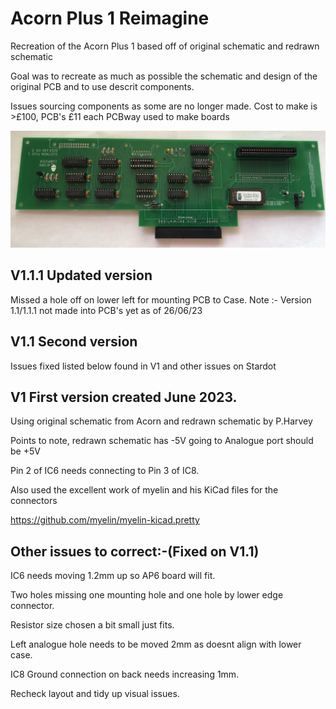 # Acorn Plus 1 Reimagine
Recreation of the Acorn Plus 1 based off of original schematic and redrawn schematic

Goal was to recreate as much as possible the schematic and design of the original PCB and to use descrit components.

Issues sourcing components as some are no longer made. Cost to make is >£100, PCB's £11 each PCBway used to make boards

![Screenshot](Images/Plus1_Remake.jpg)

## V1.1.1 Updated version
Missed a hole off on lower left for mounting PCB to Case. 
Note :- Version 1.1/1.1.1 not made into PCB's yet as of 26/06/23

## V1.1 Second version
Issues fixed listed below found in V1 and other issues on Stardot

## V1 First version created June 2023.
Using original schematic from Acorn and redrawn schematic by P.Harvey

Points to note, redrawn schematic has -5V going to Analogue port should be +5V

Pin 2 of IC6 needs connecting to Pin 3 of IC8.

Also used the excellent work of myelin and his KiCad files for the connectors

https://github.com/myelin/myelin-kicad.pretty



## Other issues to correct:-(Fixed on V1.1)

IC6 needs moving 1.2mm up so AP6 board will fit.

Two holes missing one mounting hole and one hole by lower edge connector.

Resistor size chosen a bit small just fits.

Left analogue hole needs to be moved 2mm as doesnt align with lower case.

IC8 Ground connection on back needs increasing 1mm.

Recheck layout and tidy up visual issues.
